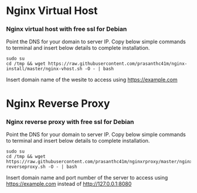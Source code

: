# Nginx Virtual Host

### Nginx virtual host with free ssl for Debian

Point the DNS for your domain to server IP. Copy below simple commands to terminal and insert below details to complete installation.

``` 
sudo su
cd /tmp && wget https://raw.githubusercontent.com/prasanthc41m/nginx-install/master/nginx-vhost.sh -O - | bash 
```
Insert domain name of the wesite to access using https://example.com

# Nginx Reverse Proxy

### Nginx reverse proxy with free ssl for Debian

Point the DNS for your domain to server IP. Copy below simple commands to terminal and insert below details to complete installation.

``` 
sudo su
cd /tmp && wget https://raw.githubusercontent.com/prasanthc41m/nginxrproxy/master/nginx-reverseproxy.sh -O - | bash 
```
Insert domain name and port number of the server to access using https://example.com instead of http://127.0.0.1:8080
 
